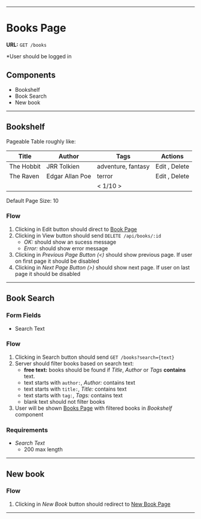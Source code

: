 
---
# Books Page

**URL:** `GET /books`

*User should be logged in

## Components
- Bookshelf
- Book Search
- New book

---
## Bookshelf

Pageable Table roughly like:

| Title | Author | Tags | Actions |
| ----- | ------ | ---- | ------- |
| The Hobbit | JRR Tolkien | adventure, fantasy | Edit , Delete |
| The Raven | Edgar Allan Poe | terror | Edit , Delete |
| | | < 1/10 > | |

Default Page Size: 10

### Flow

1. Clicking in Edit button should direct to [Book Page](./book.md)
1. Clicking in View button should send `DELETE /api/books/:id`
   - *OK:* should show an sucess message
   - *Error:* should show error message
1. Clicking in *Previous Page Button (<)* should show previous page. If user on first page it should be disabled
1. Clicking in *Next Page Button (>)* should show next page. If user on last page it should be disabled

---
## Book Search

### Form Fields
- Search Text

### Flow

1. Clicking in Search button should send `GET /books?search={text}`
1. Server should filter books based on search text:
   - **free text:** books should be found if *Title*, *Author* or *Tags* **contains** text.
   - text starts with `author:`, *Author:* contains text
   - text starts with `title:`, *Title:* contains text
   - text starts with `tag:`, *Tags:* contains text
   - blank text should not filter books
1. User will be shown [Books Page](./books.md) with filtered books in *Bookshelf* component

### Requirements
- *Search Text*
  - 200 max length

---
## New book

### Flow

1. Clicking in *New Book* button should redirect to [New Book Page](./new_book.md)

---
